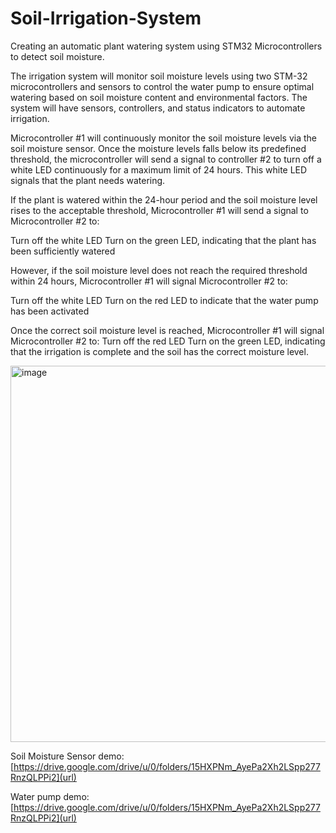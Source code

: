 # Soil-Irrigation-System
Creating an automatic plant watering system using STM32 Microcontrollers to detect soil moisture. 

The irrigation system will monitor soil moisture levels using two STM-32 microcontrollers and sensors to control the water pump to ensure optimal watering based on soil moisture content and environmental factors. The system will have sensors, controllers, and status indicators to automate irrigation. 

Microcontroller #1 will continuously monitor the soil moisture levels via the soil moisture sensor. Once the moisture levels falls below its predefined threshold, the microcontroller will send a signal to controller #2 to turn off a white LED continuously for a maximum limit of 24 hours. This white LED signals that the plant needs watering.

If the plant is watered within the 24-hour period and the soil moisture level rises to the acceptable threshold, Microcontroller #1 will send a signal to Microcontroller #2 to:

Turn off the white LED
Turn on the green LED, indicating that the plant has been sufficiently watered

However, if the soil moisture level does not reach the required threshold within 24 hours, Microcontroller #1 will signal Microcontroller #2 to:

Turn off the white LED
Turn on the red LED to indicate that the water pump has been activated

Once the correct soil moisture level is reached, Microcontroller #1 will signal Microcontroller #2 to:
Turn off the red LED
Turn on the green LED, indicating that the irrigation is complete and the soil has the correct moisture level.

<img width="805" height="602" alt="image" src="https://github.com/user-attachments/assets/1ed33df2-f72a-471e-86c9-f136ec28d8a1" />

Soil Moisture Sensor demo: [https://drive.google.com/drive/u/0/folders/15HXPNm_AyePa2Xh2LSpp277RnzQLPPi2](url)

Water pump demo: [https://drive.google.com/drive/u/0/folders/15HXPNm_AyePa2Xh2LSpp277RnzQLPPi2](url)


